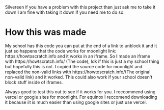 Silvereen if you have a problem with this project than just ask me to take it down I am fine with taking it down if you need me to do so.

<h1>How this was made</h1>
My school has this code you can put at the end of a link to unblock it and it just so happens that the code works for moonlight link: https://howtoscratch.info and it works in an iframe. So I made an iframe with https://howtscratch.info/ (The code), Idk if this is just a my school thing but hopefully this is not. I copied the source code for moonlight and replaced the non-valid links with https://howtoscratch.info/(The original non-valid link) and it worked. This could also work if your school doesn't block stuff inside of iframes.

Always good to test this out to see if it works for you. I reccommend using vercel or google sites for moonlight. For equinox I reccomend downloading it because iit is much easier than using google sites or just use vercel.
